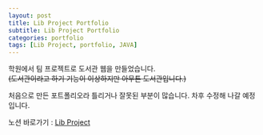 ```yaml
---
layout: post
title: Lib Project Portfolio
subtitle: Lib Project Portfolio
categories: portfolio
tags: [Lib Project, portfolio, JAVA]
---
```


학원에서 팀 프로젝트로 도서관 웹을 만들었습니다.  
~~(도서관이라고 하기 기능이 이상하지만 아무튼 도서관입니다.)~~

처음으로 만든 포트폴리오라 틀리거나 잘못된 부분이 많습니다. 차후 수정해 나갈 예정입니다.

노션 바로가기 : [Lib Project](https://ipi.pw/pf)